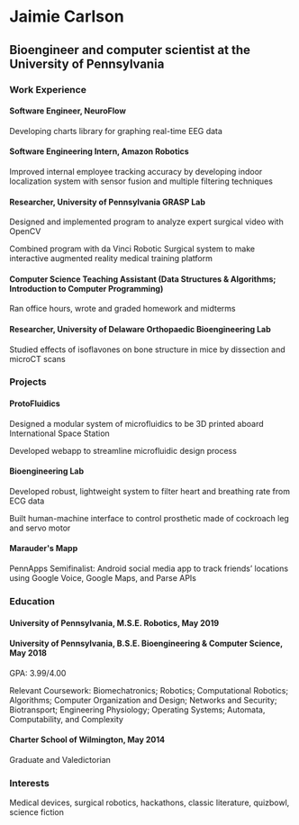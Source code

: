 # Jaimie Carlson

## Bioengineer and computer scientist at the University of Pennsylvania

### Work Experience

#### Software Engineer, NeuroFlow
Developing charts library for graphing real-time EEG data

#### Software Engineering Intern, Amazon Robotics
Improved internal employee tracking accuracy by developing indoor localization system with sensor fusion and multiple filtering techniques

#### Researcher, University of Pennsylvania GRASP Lab
Designed and implemented program to analyze expert surgical video with OpenCV

Combined program with da Vinci Robotic Surgical system to make interactive augmented reality medical training platform

#### Computer Science Teaching Assistant (Data Structures & Algorithms; Introduction to Computer Programming)
Ran office hours, wrote and graded homework and midterms

#### Researcher, University of Delaware Orthopaedic Bioengineering Lab
Studied effects of isoflavones on bone structure in mice by dissection and microCT scans

### Projects

#### ProtoFluidics
Designed a modular system of microfluidics to be 3D printed aboard International Space Station

Developed webapp to streamline microfluidic design process

#### Bioengineering Lab
Developed robust, lightweight system to filter heart and breathing rate from ECG data

Built human-machine interface to control prosthetic made of cockroach leg and servo motor

#### Marauder's Mapp
PennApps Semifinalist: Android social media app to track friends’ locations using Google Voice, Google Maps, and Parse APIs
### Education

#### University of Pennsylvania, M.S.E. Robotics, May 2019
#### University of Pennsylvania, B.S.E. Bioengineering & Computer Science, May 2018
GPA: 3.99/4.00

Relevant Coursework: Biomechatronics; Robotics; Computational Robotics; Algorithms; Computer Organization and Design; Networks and Security; Biotransport; Engineering Physiology; Operating Systems; Automata, Computability, and Complexity

#### Charter School of Wilmington, May 2014
Graduate and Valedictorian

### Interests
Medical devices, surgical robotics, hackathons, classic literature, quizbowl, science fiction
